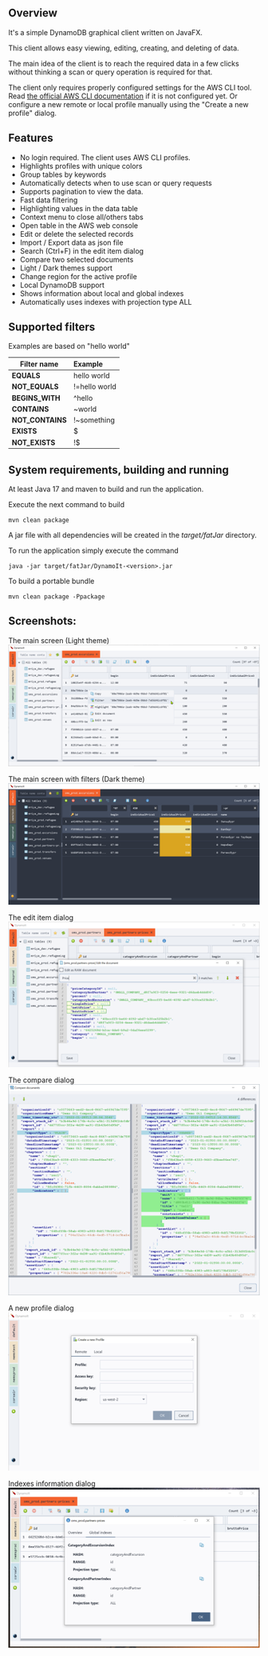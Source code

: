 ## Overview
It's a simple DynamoDB graphical client written on JavaFX.

This client allows easy viewing, editing, creating, and deleting of data.

The main idea of the client is to reach the required data in a few clicks without thinking a scan or query operation is required for that.

The client only requires properly configured settings for the AWS CLI tool. Read [the official AWS CLI documentation](https://docs.aws.amazon.com/cli/latest/userguide/cli-configure-quickstart.html) if it is not configured yet.
Or configure a new remote or local profile manually using the "Create a new profile" dialog.   

## Features
 * No login required. The client uses AWS CLI profiles.
 * Highlights profiles with unique colors 
 * Group tables by keywords
 * Automatically detects when to use scan or query requests
 * Supports pagination to view the data.
 * Fast data filtering
 * Highlighting values in the data table
 * Context menu to close all/others tabs
 * Open table in the AWS web console
 * Edit or delete the selected records
 * Import / Export data as json file 
 * Search (Ctrl+F) in the edit item dialog
 * Compare two selected documents
 * Light / Dark themes support
 * Change region for the active profile
 * Local DynamoDB support
* Shows information about local and global indexes
* Automatically uses indexes with projection type ALL
 
## Supported filters
Examples are based on "hello world"

|Filter name|Example|
|-----------|:------|
|__EQUALS__ |hello world|
|__NOT_EQUALS__ |!=hello world|
|__BEGINS_WITH__|^hello|
|__CONTAINS__|~world|
|__NOT_CONTAINS__|!~something|
|__EXISTS__|$| 
|__NOT_EXISTS__|!$| 

## System requirements, building and running
At least Java 17 and maven to build and run the application.

Execute the next command to build
```
mvn clean package
```

A jar file with all dependencies will be created in the _target/fatJar_ directory.

To run the application simply execute the command
```
java -jar target/fatJar/DynamoIt-<version>.jar 
```

To build a portable bundle
```
mvn clean package -Ppackage
```

## Screenshots:
The main screen (Light theme)
![main screen](./docs/images/main_screen.png)

The main screen with filters (Dark theme)
![filter screen](./docs/images/filter_screen.png)

The edit item dialog
![edit screen](./docs/images/edit_screen.png)

The compare dialog
![compare screen](./docs/images/compare_screen.png)

A new profile dialog
![a new profile dialog](./docs/images/new_profile_dialog.png)

Indexes information dialog
![indexes info dialog](./docs/images/global_index_info.png)
